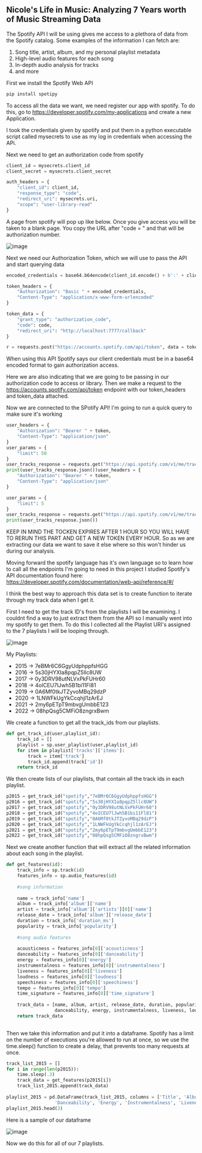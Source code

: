 ## Nicole's Life in Music: Analyzing 7 Years worth of Music Streaming Data

The Spotify API I will be using gives me access to a plethora of data from the Spotify catalog. Some examples of the information I can fetch are: 

1. Song title, artist, album, and my personal playlist metadata
2. High-level audio features for each song
3. In-depth audio analysis for tracks
4. and more

First we install the Spotify Web API 

```python
pip install spotipy
```

To access all the data we want, we need register our app with spotify. To do this, go to https://developer.spotify.com/my-applications and create a new Application.

I took the credentials given by spotify and put them in a python executable script called mysecrets to use as my log in credentials when accessing the APi. 

Next we need to get an authorization code from spotify

```python
client_id = mysecrets.client_id
client_secret = mysecrets.client_secret

auth_headers = {
    "client_id": client_id,
    "response_type": "code",
    "redirect_uri": mysecrets.uri,
    "scope": "user-library-read"
} 
```

A page from spotify will pop up like below. Once you give access you will be taken to a blank page. You copy the URL after "code = " and that will be authorization number. 

![image](images/spotifyaccess.png)

Next we need our Authorization Token, which we will use to pass the API and start querying data

```python
encoded_credentials = base64.b64encode(client_id.encode() + b':' + client_secret.encode()).decode("utf-8")

token_headers = {
    "Authorization": "Basic " + encoded_credentials,
    "Content-Type": "application/x-www-form-urlencoded"
}

token_data = {
    "grant_type": "authorization_code",
    "code": code,
    "redirect_uri": "http://localhost:7777/callback"
}

r = requests.post("https://accounts.spotify.com/api/token", data = token_data, headers = token_headers)
```
When using this API Spotify says our client credentials must be in a base64 encoded format to gain authorization access.

Here we are also indicating that we are going to be passing in our authorization code to access or library. Then we make a request to the https://accounts.spotify.com/api/token endpoint with our token_headers and token_data attached.

Now we are connected to the SPotify API! I'm going to run a quick query to make sure it's working

```python
user_headers = {
    "Authorization": "Bearer " + token,
    "Content-Type": "application/json"
}
user_params = {
    "limit": 50
}
user_tracks_response = requests.get("https://api.spotify.com/v1/me/tracks", params=user_params, headers=user_headers)
print(user_tracks_response.json())user_headers = {
    "Authorization": "Bearer " + token,
    "Content-Type": "application/json"
}

user_params = {
    "limit": 5
}
user_tracks_response = requests.get("https://api.spotify.com/v1/me/tracks", params=user_params, headers=user_headers)
print(user_tracks_response.json())
```

KEEP IN MIND THE TOCKEN EXPIRES AFTER 1 HOUR SO YOU WILL HAVE TO RERUN THIS PART AND GET A NEW TOKEN EVERY HOUR. So as we are extracting our data we want to save it else where so this won't hinder us during our analysis.

Moving forward the spotify language has it's own language so to learn how to call all the endpoints I'm going to need in this project I studied Spotify's API documentation found here: https://developer.spotify.com/documentation/web-api/reference/#/ 

I think the best way to approach this data set is to create function to iterate through my track data when I get it.

First I need to get the track ID's from the playlists I will be examining. I couldnt find a way to just extract them from the API so I manually went into my spotify to get them. To do this I collected all the Playlist URI's assigned to the 7 playlists I will be looping through.

![image](images/playlist.png)

My Playlists:
 - 2015 -> 7eBMr6C6GgyUdphppfsHGG
 - 2016 -> 5s30jHYXIa8pqpZ5llc8UW
 - 2017 -> 0y3DRV98utNLVxPkFUHr60
 - 2018 -> 4oICEU7lJwh5B1bi11Fl81
 - 2019 -> 0A6Mf0tkJTZyvoMBq29dzP
 - 2020 -> 1LNWFkUgYkCcqhjl1zArEJ
 - 2021 -> 2my6pETpT9mbvgUmbbE123
 - 2022 -> 08hpQsg5CMFiO8zngrxBwm
 
We create a function to get all the track_ids from our playlists.

```python
def get_track_id(user,playlist_id):
    track_id = []
    playlist = sp.user_playlist(user,playlist_id)
    for item in playlist['tracks']['items']:
        track = item['track']
        track_id.append(track['id'])
    return track_id
```

We then create lists of our playlists, that contain all the track ids in each playlist.

```python
p2015 = get_track_id("spotify","7eBMr6C6GgyUdphppfsHGG")
p2016 = get_track_id("spotify","5s30jHYXIa8pqpZ5llc8UW")
p2017 = get_track_id("spotify","0y3DRV98utNLVxPkFUHr60")
p2018 = get_track_id("spotify","4oICEU7lJwh5B1bi11Fl81")
p2019 = get_track_id("spotify","0A6Mf0tkJTZyvoMBq29dzP")
p2020 = get_track_id("spotify","1LNWFkUgYkCcqhjl1zArEJ")
p2021 = get_track_id("spotify","2my6pETpT9mbvgUmbbE123")
p2022 = get_track_id("spotify","08hpQsg5CMFiO8zngrxBwm")
```

Next we create another function that will extract all the related information about each song in the playlist.

```python
def get_features(id):
    track_info = sp.track(id)
    features_info = sp.audio_features(id)
    
    #song information
    
    name = track_info['name']
    album = track_info['album']['name']
    artist = track_info['album']['artists'][0]['name']
    release_date = track_info['album']['release_date']
    duration = track_info['duration_ms']
    popularity = track_info['popularity']
    
    #song audio features
    
    acousticness = features_info[0]['acousticness']
    danceability = features_info[0]['danceability']
    energy = features_info[0]['energy']
    instrumentalness = features_info[0]['instrumentalness']
    liveness = features_info[0]['liveness']
    loudness = features_info[0]['loudness']
    speechiness = features_info[0]['speechiness']
    tempo = features_info[0]['tempo']
    time_signature = features_info[0]['time_signature']
    
    track_data = [name, album, artist, release_date, duration, popularity, acousticness,
                  danceability, energy, instrumentalness, liveness, loudness, speechiness, tempo, time_signature]
    return track_data
    
```

Then we take this information and put it into a dataframe. Spotify has a limit on the number of executions you're allowed to run at once, so we use the time.sleep() function to create a delay, that prevents too many requests at once.

```python
track_list_2015 = []
for i in range(len(p2015)):
    time.sleep(.3)
    track_data = get_features(p2015[i])
    track_list_2015.append(track_data)
    
playlist_2015 = pd.DataFrame(track_list_2015, columns = ['Title', 'Album', 'Artist', 'Release_Date', 'Duration', 'Popularity', 'Acousticness',
                  'Danceability', 'Energy', 'Instrumentalness', 'Liveness', 'Loudness', 'Speechiness','Tempo', 'Time_Signature'])
playlist_2015.head(3)
```

Here is a sample of our dataframe

![image](images/dataframe.png)


Now we do this for all of our 7 playlists.
